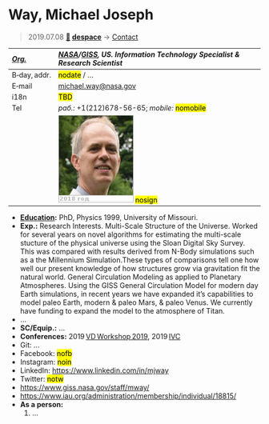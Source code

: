 # Way, Michael Joseph
> 2019.07.08 **[🚀](../index/index.md) [despace](index.md)** → [Contact](contact.md)

|*[Org.](contact.md)*|*[NASA](zz_nasa.md)/[GISS](zz_giss.md), US. Information Technology Specialist & Research Scientist*|
|:--|:--|
|B‑day, addr.| <mark>nodate</mark> / … |
|E‑mail| <michael.way@nasa.gov> |
|i18n| <mark>TBD</mark> |
|Tel|*раб.:* +1(212)678-56-65; *mobile:* <mark>nomobile</mark> |
|| [![](f/contact/w/way1_photo_thumb.jpg)](f/contact/w/way1_photo.jpg) <mark>nosign</mark> |

   - **[Education](edu.md):** PhD, Physics 1999, University of Missouri.
   - **Exp.:** Research Interests. Multi-Scale Structure of the Universe. Worked for several years on novel algorithms for estimating the multi-scale stucture of the physical universe using the Sloan Digital Sky Survey. This was compared with results derived from N-Body simulations such as a the Millennium Simulation.These types of comparisons tell one how well our present knowledge of how structures grow via gravitation fit the natural world. General Circulation Modeling as applied to Planetary Atmospheres. Using the GISS General Circulation Model for modern day Earth simulations, in recent years we have expanded it’s capabilities to model paleo Earth, modern & paleo Mars, & paleo Venus. We currently have funding to expand the model to the atmosphere of Titan.
   - …
   - **SC/Equip.:** …
   - **Conferences:** 2019 [VD Workshop 2019](vdws2019.md), 2019 [IVC](ivc_2019.md)
   - Git: …
   - Facebook: <mark>nofb</mark>
   - Instagram: <mark>noin</mark>
   - LinkedIn: <https://www.linkedin.com/in/mjway>
   - Twitter: <mark>notw</mark>
   - <https://www.giss.nasa.gov/staff/mway/>
   - <https://www.iau.org/administration/membership/individual/18815/>
   - **As a person:**
      1. …
